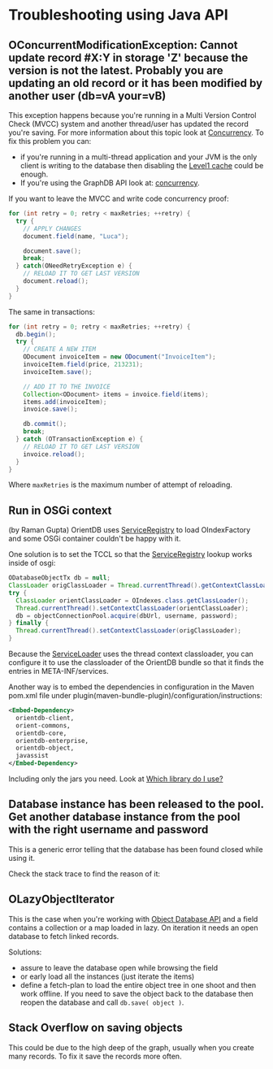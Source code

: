 # Troubleshooting using Java API


## OConcurrentModificationException: Cannot update record #X:Y in storage 'Z' because the version is not the latest. Probably you are updating an old record or it has been modified by another user (db=vA your=vB)

This exception happens because you're running in a Multi Version Control Check (MVCC) system and another thread/user has updated the record you're saving. For more information about this topic look at [Concurrency](Concurrency.md). To fix this problem you can:
- if you're running in a multi-thread application and your JVM is the only client is writing to the database then disabling the [Level1 cache](https://github.com/orientechnologies/orientdb/wiki/Caching#level-1) could be enough.
- If you're using the GraphDB API look at: [concurrency](https://github.com/orientechnologies/orientdb/wiki/Graph-Database-Tinkerpop#multi-thread-applications).

If you want to leave the MVCC and write code concurrency proof:
```java
for (int retry = 0; retry < maxRetries; ++retry) {
  try {
    // APPLY CHANGES
    document.field(name, "Luca");

    document.save();
    break;
  } catch(ONeedRetryException e) {
    // RELOAD IT TO GET LAST VERSION
    document.reload();
  }
}
```

The same in transactions:
```java
for (int retry = 0; retry < maxRetries; ++retry) {
  db.begin();
  try {
    // CREATE A NEW ITEM
    ODocument invoiceItem = new ODocument("InvoiceItem");
    invoiceItem.field(price, 213231);
    invoiceItem.save();

    // ADD IT TO THE INVOICE
    Collection<ODocument> items = invoice.field(items);
    items.add(invoiceItem);
    invoice.save();

    db.commit();
    break;
  } catch (OTransactionException e) {
    // RELOAD IT TO GET LAST VERSION
    invoice.reload();
  }
}
```


Where <code>maxRetries</code> is the maximum number of attempt of reloading.

## Run in OSGi context

(by Raman Gupta)
OrientDB uses [ServiceRegistry](http://docs.oracle.com/javase/1.4.2/docs/api/javax/imageio/spi/ServiceRegistry.html) to load OIndexFactory and some OSGi container couldn't be happy with it.

One solution is to set the TCCL so that the [ServiceRegistry](http://docs.oracle.com/javase/1.4.2/docs/api/javax/imageio/spi/ServiceRegistry.html) lookup works inside of osgi:
```java
ODatabaseObjectTx db = null;
ClassLoader origClassLoader = Thread.currentThread().getContextClassLoader();
try {
  ClassLoader orientClassLoader = OIndexes.class.getClassLoader();
  Thread.currentThread().setContextClassLoader(orientClassLoader);
  db = objectConnectionPool.acquire(dbUrl, username, password);
} finally {
  Thread.currentThread().setContextClassLoader(origClassLoader);
}
```
Because the [ServiceLoader](http://docs.oracle.com/javase/6/docs/api/java/util/ServiceLoader.html) uses the thread context classloader, you can configure it to use the classloader of the OrientDB bundle so that it finds the entries in META-INF/services.

Another way is to embed the dependencies in configuration in the Maven pom.xml file under plugin(maven-bundle-plugin)/configuration/instructions:

```xml
<Embed-Dependency>
  orientdb-client,
  orient-commons,
  orientdb-core,
  orientdb-enterprise,
  orientdb-object,
  javassist
</Embed-Dependency>
```

Including only the jars you need. Look at [Which library do I use?](Java-API.md#which_library_do_i_use?)

## Database instance has been released to the pool. Get another database instance from the pool with the right username and password

This is a generic error telling that the database has been found closed while using it.

Check the stack trace to find the reason of it:

## OLazyObjectIterator

This is the case when you're working with [Object Database API](Object-Database.md) and a field contains a collection or a map loaded in lazy. On iteration it needs an open database to fetch linked records.

Solutions:
- assure to leave the database open while browsing the field
- or early load all the instances (just iterate the items)
- define a fetch-plan to load the entire object tree in one shoot and then work offline. If you need to save the object back to the database then reopen the database and call <code>db.save( object )</code>.

## Stack Overflow on saving objects

This could be due to the high deep of the graph, usually when you create many records. To fix it save the records more often.